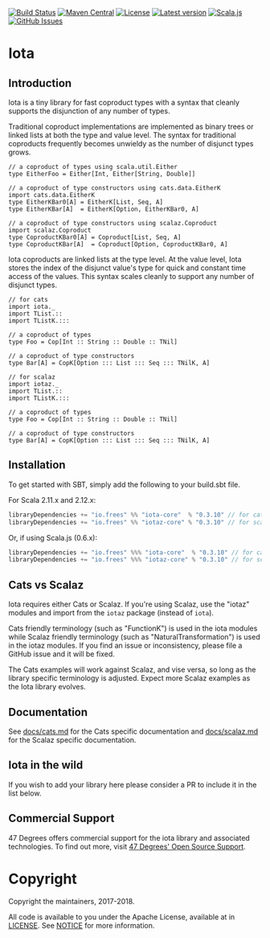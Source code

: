 
[comment]: # (Start Badges)

[![Build Status](https://travis-ci.org/frees-io/iota.svg?branch=master)](https://travis-ci.org/frees-io/iota) [![Maven Central](https://img.shields.io/badge/maven%20central-0.3.2-green.svg)](https://oss.sonatype.org/#nexus-search;gav~io.frees~iota*) [![License](https://img.shields.io/badge/license-Apache%202-blue.svg)](https://raw.githubusercontent.com/frees-io/iota/master/LICENSE) [![Latest version](https://img.shields.io/badge/iota-0.3.2-green.svg)](https://index.scala-lang.org/frees-io/iota) [![Scala.js](http://scala-js.org/assets/badges/scalajs-0.6.20.svg)](http://scala-js.org) [![GitHub Issues](https://img.shields.io/github/issues/frees-io/iota.svg)](https://github.com/frees-io/iota/issues)

[comment]: # (End Badges)

# Iota

## Introduction

Iota is a tiny library for fast coproduct types with a syntax
that cleanly supports the disjunction of any number of types.

Traditional coproduct implementations are implemented as binary trees
or linked lists at both the type and value level. The syntax for
traditional coproducts frequently becomes unwieldy as the number of
disjunct types grows.

```tut:silent
// a coproduct of types using scala.util.Either
type EitherFoo = Either[Int, Either[String, Double]]

// a coproduct of type constructors using cats.data.EitherK
import cats.data.EitherK
type EitherKBar0[A] = EitherK[List, Seq, A]
type EitherKBar[A]  = EitherK[Option, EitherKBar0, A]

// a coproduct of type constructors using scalaz.Coproduct
import scalaz.Coproduct
type CoproductKBar0[A] = Coproduct[List, Seq, A]
type CoproductKBar[A]  = Coproduct[Option, CoproductKBar0, A]
```

Iota coproducts are linked lists at the type level. At the value level,
Iota stores the index of the disjunct value's type for quick and
constant time access of the values. This syntax scales cleanly to
support any number of disjunct types.

```tut:silent
// for cats
import iota._
import TList.::
import TListK.:::

// a coproduct of types
type Foo = Cop[Int :: String :: Double :: TNil]

// a coproduct of type constructors
type Bar[A] = CopK[Option ::: List ::: Seq ::: TNilK, A]
```

```tut:reset:silent
// for scalaz
import iotaz._
import TList.::
import TListK.:::

// a coproduct of types
type Foo = Cop[Int :: String :: Double :: TNil]

// a coproduct of type constructors
type Bar[A] = CopK[Option ::: List ::: Seq ::: TNilK, A]
```

## Installation

To get started with SBT, simply add the following to your build.sbt file.

For Scala 2.11.x and 2.12.x:

[comment]: # (Start Replace)

```scala
libraryDependencies += "io.frees" %% "iota-core"  % "0.3.10" // for cats
libraryDependencies += "io.frees" %% "iotaz-core" % "0.3.10" // for scalaz
```

Or, if using Scala.js (0.6.x):

```scala
libraryDependencies += "io.frees" %%% "iota-core"  % "0.3.10" // for cats
libraryDependencies += "io.frees" %%% "iotaz-core" % "0.3.10" // for scalaz
```

[comment]: # (End Replace)

## Cats vs Scalaz

Iota requires either Cats or Scalaz. If you're using Scalaz, use the "iotaz"
modules and import from the `iotaz` package (instead of `iota`).

Cats friendly terminology (such as "FunctionK") is used in the iota
modules while Scalaz friendly terminology (such as
"NaturalTransformation") is used in the iotaz modules. If you find an
issue or inconsistency, please file a GitHub issue and it will be fixed.

The Cats examples will work against Scalaz, and vise versa, so long as the
library specific terminology is adjusted. Expect more Scalaz examples as the
Iota library evolves.

## Documentation
See [docs/cats.md](docs/cats.md) for the Cats specific documentation and
[docs/scalaz.md](docs/scalaz.md) for the Scalaz specific documentation.

## Iota in the wild

If you wish to add your library here please consider a PR to include it in the list below.

## Commercial Support

47 Degrees offers commercial support for the iota library and associated technologies. To find out more, visit [47 Degrees' Open Source Support](https://www.47deg.com/services/open-source-support/).

[comment]: # (Start Copyright)
# Copyright

Copyright the maintainers, 2017-2018.

All code is available to you under the Apache License, available at
in [LICENSE](LICENSE). See [NOTICE](NOTICE) for more information.


[comment]: # (End Copyright)

[free example]: modules/tests/src/test/scala/iotatests/FreeCopKTests.scala
